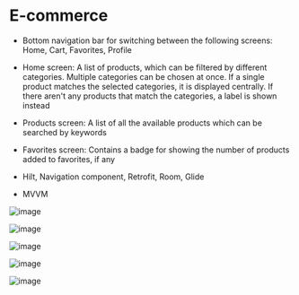# E-commerce

* Bottom navigation bar for switching between the following screens: Home, Cart, Favorites, Profile
* Home screen: A list of products, which can be filtered by different categories. Multiple categories can be chosen at once. If a single product matches the selected categories, it is displayed centrally. If there aren't any products that match the categories, a label is shown instead
* Products screen: A list of all the available products which can be searched by keywords
* Favorites screen: Contains a badge for showing the number of products added to favorites, if any

* Hilt, Navigation component, Retrofit, Room, Glide
* MVVM

![image](https://user-images.githubusercontent.com/57250076/221435461-9905b02b-f9d7-4c3f-9fd6-8a447e95365e.png)

![image](https://user-images.githubusercontent.com/57250076/221630116-74f7bbb1-7d71-482b-90f9-a108f2997133.png)

![image](https://user-images.githubusercontent.com/57250076/223227707-50fbc432-f09f-4fb2-9f1e-c0319760c89f.png)

![image](https://user-images.githubusercontent.com/57250076/223228364-6b99fb25-d278-4f24-86e8-8d38211baeef.png)

![image](https://user-images.githubusercontent.com/57250076/223228453-5e7caf34-58ae-4efe-8996-8e29d45de657.png)


